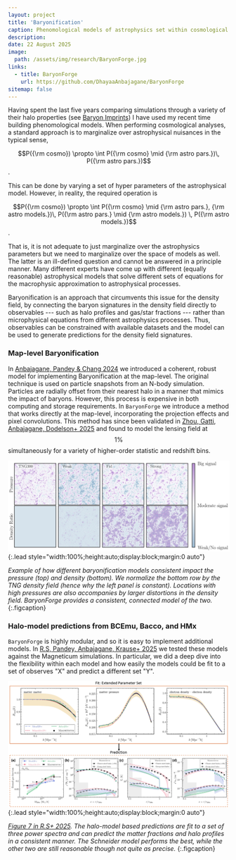 ```yaml
---
layout: project
title: 'Baryonification'
caption: Phenomological models of astrophysics set within cosmological contexts
description: 
date: 22 August 2025
image: 
  path: /assets/img/research/BaryonForge.jpg
links:
  - title: BaryonForge
    url: https://github.com/DhayaaAnbajagane/BaryonForge
sitemap: false
---
```


Having spent the last five years comparing simulations through a variety of their halo properties (see [Baryon Imprints](/_projects/BaryonImprints.md)) I have used my recent time building phenomological models. When performing cosmological analyses, a standard approach is to marginalize over astrophysical nuisances in the typical sense, 

$$P({\rm cosmo}) \propto \int P({\rm cosmo} \mid {\rm astro pars.})\, P({\rm astro pars.})$$. 

This can be done by varying a set of hyper parameters of the astrophysical model. However, in reality, the required operation is 

$$P({\rm cosmo}) \propto \int P({\rm cosmo} \mid {\rm astro pars.}, {\rm astro models.})\, P({\rm astro pars.} \mid {\rm astro models.}) \, P({\rm astro models.})$$. 

That is, it is not adequate to just marginalize over the astrophysics parameters but we need to marginalize over the space of models as well. The latter is an ill-defined question and cannot be answered in a principle manner. Many different experts have come up with different (equally reasonable) astrophysical models that solve different sets of equations for the macrophysic approximation to astrophysical processes.

Baryonification is an approach that circumvents this issue for the density field, by connecting the baryon signatures in the density field directly to observables --- such as halo profiles and gas/star fractions --- rather than microphysical equations from different astrophysics processes. Thus, observables can be constrained with available datasets and the model can be used to generate predictions for the density field signatures.

### Map-level Baryonification

In [Anbajagane, Pandey & Chang 2024](https://arxiv.org/abs/2409.03822) we introduced a coherent, robust model for implementing Baryonification at the map-level. The original technique is used on particle snapshots from an N-body simulation. Particles are radially offset from their nearest halo in a manner that mimics the impact of baryons. However, this process is expensive in both computing and storage requirements. In `BaryonForge` we introduce a method that works directly at the map-level, incorporating the projection effects and pixel convolutions. This method has since been validated in [Zhou, Gatti, Anbajagane, Dodelson+ 2025](https://arxiv.org/abs/2505.07949) and found to model the lensing field at $$1\%$$ simultaneously for a variety of higher-order statistic and redshift bins.

![](/assets/img/projects/BaryonForgeMassPressure.jpg){:.lead style="width:100%;height:auto;display:block;margin:0 auto"}

*Example of how different baryonification models consistent impact the pressure (top) and density (bottom). We normalize the bottom row by the TNG density field (hence why the left panel is constant). Locations with high pressures are also accompanies by larger distortions in the density field. BaryonForge provides a consistent, connected model of the two.*
{:.figcaption}


### Halo-model predictions from BCEmu, Bacco, and HMx

`BaryonForge` is highly modular, and so it is easy to implement additional models. In [R.S, Pandey, Anbajagane, Krause+ 2025](https://arxiv.org/abs/2507.13317) we tested these models against the Magneticum simulations. In particular, we did a deep dive into the flexibility within each model and how easily the models could be fit to a set of observes "X" and predict a different set "Y".

![](/assets/img/projects/BaryonForgeHaloModel.jpg){:.lead style="width:100%;height:auto;display:block;margin:0 auto"}

*[Figure 7 in R.S+ 2025](https://arxiv.org/abs/2507.13317). The halo-model based predictions are fit to a set of three power spectra and can predict the matter fractions and halo profiles in a consistent manner. The Schneider model performs the best, while the other two are still reasonable though not quite as precise.*
{:.figcaption}